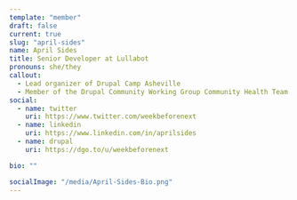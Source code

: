 ```yaml
---
template: "member"
draft: false
current: true
slug: "april-sides"
name: April Sides
title: Senior Developer at Lullabot
pronouns: she/they
callout:
  - Lead organizer of Drupal Camp Asheville
  - Member of the Drupal Community Working Group Community Health Team
social:
  - name: twitter
    uri: https://www.twitter.com/weekbeforenext
  - name: linkedin
    uri: https://www.linkedin.com/in/aprilsides
  - name: drupal
    uri: https://dgo.to/u/weekbeforenext

bio: ""

socialImage: "/media/April-Sides-Bio.png"
---
```

